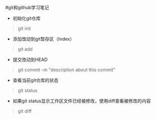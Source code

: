 #git和github学习笔记

- 初始化git仓库
> git init

- 添加改动到git暂存区（Index）
> git add <filename>

- 提交改动到HEAD
> git commit -m "description about this commit"

- 查看当前git仓库的状态
> git status

- 如果git status显示工作区文件已经被修改，使用diff查看被修改的内容
> git diff

